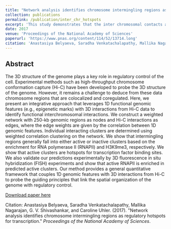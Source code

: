 ```yaml
---
title: "Network analysis identifies chromosome intermingling regions as regulatory hotspots for transcription."
collection: publications
permalink: /publication/inter_chr_hotspots
excerpt: 'This study demonstrates that the inter chromosomal contacts are crucial elements of transcription regulation.'
date: 2017
venue: 'Proceedings of the National Academy of Sciences'
paperurl: 'https://www.pnas.org/content/114/52/13714.long'
citation: 'Anastasiya Belyaeva, Saradha Venkatachalapathy, Mallika Nagarajan, G. V. Shivashankar, and Caroline Uhler. (2017). &quot;Network analysis identifies chromosome intermingling regions as regulatory hotspots for transcription.&quot; <i>Proceedings of the National Academy of Sciences</i>.'
---
```


## Abstract
The 3D structure of the genome plays a key role in regulatory control of the cell. Experimental methods such as high-throughput chromosome conformation capture (Hi-C) have been developed to probe the 3D structure of the genome. However, it remains a challenge to deduce from these data chromosome regions that are colocalized and coregulated. Here, we present an integrative approach that leverages 1D functional genomic features (e.g., epigenetic marks) with 3D interactions from Hi-C data to identify functional interchromosomal interactions. We construct a weighted network with 250-kb genomic regions as nodes and Hi-C interactions as edges, where the edge weights are given by the correlation between 1D genomic features. Individual interacting clusters are determined using weighted correlation clustering on the network. We show that intermingling regions generally fall into either active or inactive clusters based on the enrichment for RNA polymerase II (RNAPII) and H3K9me3, respectively. We show that active clusters are hotspots for transcription factor binding sites. We also validate our predictions experimentally by 3D fluorescence in situ hybridization (FISH) experiments and show that active RNAPII is enriched in predicted active clusters. Our method provides a general quantitative framework that couples 1D genomic features with 3D interactions from Hi-C to probe the guiding principles that link the spatial organization of the genome with regulatory control.

[Download paper here](https://www.pnas.org/content/114/52/13714.long)

Citation: Anastasiya Belyaeva, Saradha Venkatachalapathy, Mallika Nagarajan, G. V. Shivashankar, and Caroline Uhler. (2017). &quot;Network analysis identifies chromosome intermingling regions as regulatory hotspots for transcription.&quot; <i>Proceedings of the National Academy of Sciences</i>.
